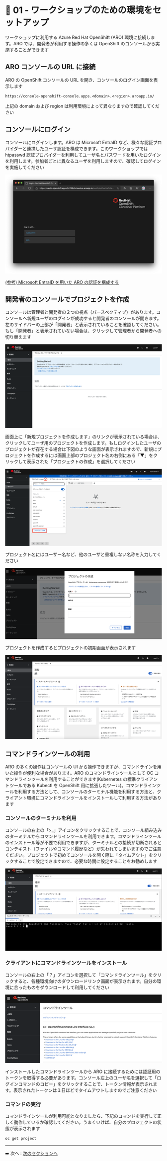 # :rocket: 01 - ワークショップのための環境をセットアップ

ワークショップに利用する Azure Red Hat OpenShift (ARO) 環境に接続します。ARO では、開発者が利用する操作の多くは OpenShift のコンソールから実施することができます

## ARO コンソールの URL に接続

ARO の OpenShift コンソールの URL を開き、コンソールのログイン画面を表示します

```
https://console-openshift-console.apps.<domain>.<region>.aroapp.io/
```

上記の domain および region は利用環境によって異なりますので確認してください

## コンソールにログイン

コンソールにログインします。ARO は Microsoft EntraID など、様々な認証プロバイダーと連携したユーザ認証を構成できます。このワークショップでは htpasswd 認証プロバイダーを利用してユーザ名とパスワードを用いたログインを利用します。参加者ごとに異なるユーザを利用しますので、確認してログインを実施してください

![ARO login](images/aro4-login-2.png)

[(参考) Microsoft EntraID を用いた ARO の認証を構成する](https://learn.microsoft.com/ja-jp/azure/openshift/configure-azure-ad-ui)

## 開発者のコンソールでプロジェクトを作成

コンソールは管理者と開発者の２つの視点（パースペクティブ）があります。コンソールへ新規ユーザのログインが成功すると開発者のコンソールが開きます。左のサイドバーの上部が「開発者」と表示されていることを確認してください。もし「開発者」と表示されていない場合は、クリックして管理者から開発者への切り替えます

![ARO Dev Console](images/user_init.png)

画面上に「新規プロジェクトを作成します」のリンクが表示されている場合は、クリックしてユーザ用のプロジェクトを作成します。もしログインしたユーザのプロジェクトが存在する場合は下図のような画面が表示されますので、新規にプロジェクトを作成するには画面上部のプロジェクト名の右側にある「▼」をクリックして表示された「プロジェクトの作成」を選択してください

![ARO Dev Console](images/project_create.png)

プロジェクト名にはユーザー名など、他のユーザと重複しない名称を入力してください

![ARO Dev Console](images/create_project.png)

プロジェクトを作成するとプロジェクトの初期画面が表示されます

![ARO Dev Console](images/new_project.png)

## コマンドラインツールの利用

ARO の多くの操作はコンソールの UI から操作できますが、コマンドラインを用いた操作が便利な場合があります。ARO のコマンドラインツールとして OC コマンドラインツールを利用することができます(Kubernetes の標準クライアントツールである Kubectl を OpenShift 用に拡張したツール)。コマンドラインツールを利用する方法として、コンソールのターミナル機能を利用する方法と、クライアント環境にコマンドラインツールをインストールして利用する方法があります

### コンソールのターミナルを利用

コンソールの右上の「>_」アイコンをクリックすることで、コンソール組み込みのターミナルからコマンドラインツールを利用できます。コマンドラインツールのインストール等が不要で利用できますが、ターミナルとの接続が切断されるとコンテキスト（ファイルやコマンド履歴など）が失われてしまいますのでご注意ください。プロジェクトで初めてコンソールを開く際に「タイムアウト」をクリックすることで設定できますので、必要な時間に設定することをお勧めします

![web terminal](images/web_terminal.png)

### クライアントにコマンドラインツールをインストール

コンソールの右上の「？」アイコンを選択して「コマンドラインツール」をクリックすると、各種環境向けのダウンロードリンク画面が表示されます。自分の環境に合ったものをダウンロードして利用してください

![OC CLI download link](images/oc_download_link.png)

インストールしたコマンドラインツールから ARO に接続するためには認証用のトークンを取得する必要があります。コンソール左上のユーザ名を選択して「ログインコマンドのコピー」をクリックすることで、トークン情報が表示されます。表示されたトークンは１日ほどでタイムアウトしますのでご注意ください

### コマンドの実行

コマンドラインツールが利用可能となりましたら、下記のコマンドを実行して正しく動作しているか確認してください。うまくいけば、自分のプロジェクトの状態が表示されます

```bash
oc get project
```
---

➡️
次へ : [次のセクションへ](../02-deploy-from-catalog/README.md)
